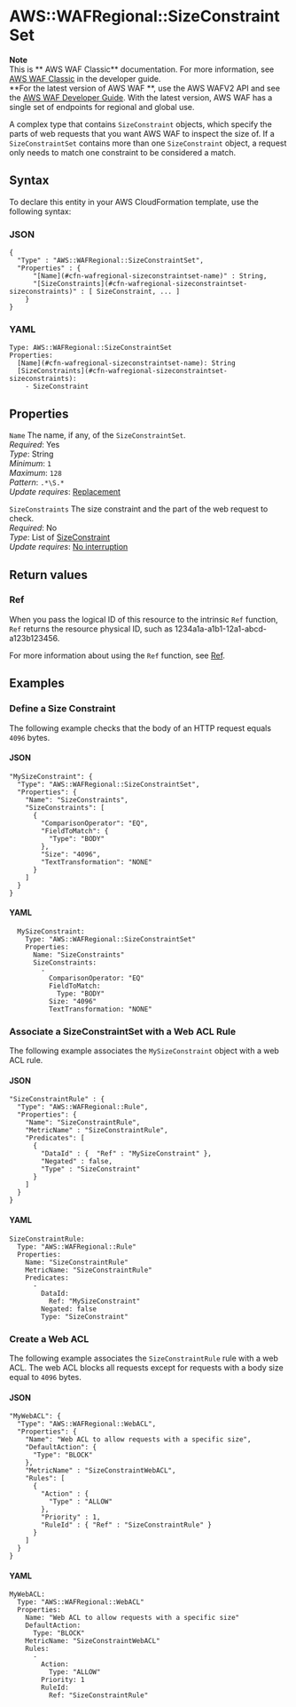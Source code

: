 # AWS::WAFRegional::SizeConstraintSet<a name="aws-resource-wafregional-sizeconstraintset"></a>

**Note**  
This is ** AWS WAF Classic** documentation\. For more information, see [ AWS WAF Classic](https://docs.aws.amazon.com/waf/latest/developerguide/classic-waf-chapter.html) in the developer guide\.  
 **For the latest version of AWS WAF **, use the AWS WAFV2 API and see the [ AWS WAF Developer Guide](https://docs.aws.amazon.com/waf/latest/developerguide/waf-chapter.html)\. With the latest version, AWS WAF has a single set of endpoints for regional and global use\. 

A complex type that contains `SizeConstraint` objects, which specify the parts of web requests that you want AWS WAF to inspect the size of\. If a `SizeConstraintSet` contains more than one `SizeConstraint` object, a request only needs to match one constraint to be considered a match\.

## Syntax<a name="aws-resource-wafregional-sizeconstraintset-syntax"></a>

To declare this entity in your AWS CloudFormation template, use the following syntax:

### JSON<a name="aws-resource-wafregional-sizeconstraintset-syntax.json"></a>

```
{
  "Type" : "AWS::WAFRegional::SizeConstraintSet",
  "Properties" : {
      "[Name](#cfn-wafregional-sizeconstraintset-name)" : String,
      "[SizeConstraints](#cfn-wafregional-sizeconstraintset-sizeconstraints)" : [ SizeConstraint, ... ]
    }
}
```

### YAML<a name="aws-resource-wafregional-sizeconstraintset-syntax.yaml"></a>

```
Type: AWS::WAFRegional::SizeConstraintSet
Properties: 
  [Name](#cfn-wafregional-sizeconstraintset-name): String
  [SizeConstraints](#cfn-wafregional-sizeconstraintset-sizeconstraints): 
    - SizeConstraint
```

## Properties<a name="aws-resource-wafregional-sizeconstraintset-properties"></a>

`Name`  <a name="cfn-wafregional-sizeconstraintset-name"></a>
The name, if any, of the `SizeConstraintSet`\.  
*Required*: Yes  
*Type*: String  
*Minimum*: `1`  
*Maximum*: `128`  
*Pattern*: `.*\S.*`  
*Update requires*: [Replacement](https://docs.aws.amazon.com/AWSCloudFormation/latest/UserGuide/using-cfn-updating-stacks-update-behaviors.html#update-replacement)

`SizeConstraints`  <a name="cfn-wafregional-sizeconstraintset-sizeconstraints"></a>
The size constraint and the part of the web request to check\.  
*Required*: No  
*Type*: List of [SizeConstraint](aws-properties-wafregional-sizeconstraintset-sizeconstraint.md)  
*Update requires*: [No interruption](https://docs.aws.amazon.com/AWSCloudFormation/latest/UserGuide/using-cfn-updating-stacks-update-behaviors.html#update-no-interrupt)

## Return values<a name="aws-resource-wafregional-sizeconstraintset-return-values"></a>

### Ref<a name="aws-resource-wafregional-sizeconstraintset-return-values-ref"></a>

 When you pass the logical ID of this resource to the intrinsic `Ref` function, `Ref` returns the resource physical ID, such as 1234a1a\-a1b1\-12a1\-abcd\-a123b123456\.

For more information about using the `Ref` function, see [Ref](https://docs.aws.amazon.com/AWSCloudFormation/latest/UserGuide/intrinsic-function-reference-ref.html)\.

## Examples<a name="aws-resource-wafregional-sizeconstraintset--examples"></a>



### Define a Size Constraint<a name="aws-resource-wafregional-sizeconstraintset--examples--Define_a_Size_Constraint"></a>

The following example checks that the body of an HTTP request equals `4096` bytes\.

#### JSON<a name="aws-resource-wafregional-sizeconstraintset--examples--Define_a_Size_Constraint--json"></a>

```
"MySizeConstraint": {
  "Type": "AWS::WAFRegional::SizeConstraintSet",
  "Properties": {
    "Name": "SizeConstraints",
    "SizeConstraints": [
      {
        "ComparisonOperator": "EQ",
        "FieldToMatch": {
          "Type": "BODY"
        },
        "Size": "4096",
        "TextTransformation": "NONE"
      }
    ]
  }
}
```

#### YAML<a name="aws-resource-wafregional-sizeconstraintset--examples--Define_a_Size_Constraint--yaml"></a>

```
  MySizeConstraint: 
    Type: "AWS::WAFRegional::SizeConstraintSet"
    Properties: 
      Name: "SizeConstraints"
      SizeConstraints: 
        - 
          ComparisonOperator: "EQ"
          FieldToMatch: 
            Type: "BODY"
          Size: "4096"
          TextTransformation: "NONE"
```

### Associate a SizeConstraintSet with a Web ACL Rule<a name="aws-resource-wafregional-sizeconstraintset--examples--Associate_a_SizeConstraintSet_with_a_Web_ACL_Rule"></a>

The following example associates the `MySizeConstraint` object with a web ACL rule\.

#### JSON<a name="aws-resource-wafregional-sizeconstraintset--examples--Associate_a_SizeConstraintSet_with_a_Web_ACL_Rule--json"></a>

```
"SizeConstraintRule" : {
  "Type": "AWS::WAFRegional::Rule",
  "Properties": {
    "Name": "SizeConstraintRule",
    "MetricName" : "SizeConstraintRule",
    "Predicates": [
      {
        "DataId" : {  "Ref" : "MySizeConstraint" },
        "Negated" : false,
        "Type" : "SizeConstraint"
      }
    ]
  }
}
```

#### YAML<a name="aws-resource-wafregional-sizeconstraintset--examples--Associate_a_SizeConstraintSet_with_a_Web_ACL_Rule--yaml"></a>

```
SizeConstraintRule: 
  Type: "AWS::WAFRegional::Rule"
  Properties: 
    Name: "SizeConstraintRule"
    MetricName: "SizeConstraintRule"
    Predicates: 
      - 
        DataId: 
          Ref: "MySizeConstraint"
        Negated: false
        Type: "SizeConstraint"
```

### Create a Web ACL<a name="aws-resource-wafregional-sizeconstraintset--examples--Create_a_Web_ACL"></a>

The following example associates the `SizeConstraintRule` rule with a web ACL\. The web ACL blocks all requests except for requests with a body size equal to `4096` bytes\.

#### JSON<a name="aws-resource-wafregional-sizeconstraintset--examples--Create_a_Web_ACL--json"></a>

```
"MyWebACL": {
  "Type": "AWS::WAFRegional::WebACL",
  "Properties": {
    "Name": "Web ACL to allow requests with a specific size",
    "DefaultAction": {
      "Type": "BLOCK"
    },
    "MetricName" : "SizeConstraintWebACL",
    "Rules": [
      {
        "Action" : {
          "Type" : "ALLOW"
        },
        "Priority" : 1,
        "RuleId" : { "Ref" : "SizeConstraintRule" }
      }
    ]
  }
}
```

#### YAML<a name="aws-resource-wafregional-sizeconstraintset--examples--Create_a_Web_ACL--yaml"></a>

```
MyWebACL: 
  Type: "AWS::WAFRegional::WebACL"
  Properties: 
    Name: "Web ACL to allow requests with a specific size"
    DefaultAction: 
      Type: "BLOCK"
    MetricName: "SizeConstraintWebACL"
    Rules: 
      - 
        Action: 
          Type: "ALLOW"
        Priority: 1
        RuleId: 
          Ref: "SizeConstraintRule"
```